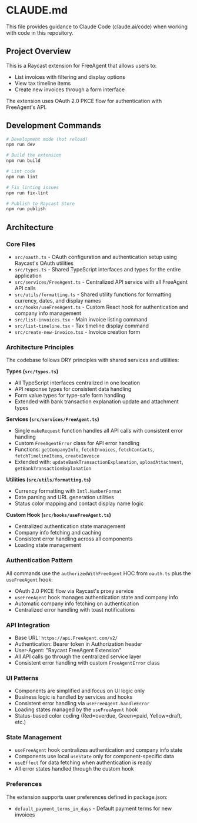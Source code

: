 # CLAUDE.md

This file provides guidance to Claude Code (claude.ai/code) when working with code in this repository.

## Project Overview

This is a Raycast extension for FreeAgent that allows users to:
- List invoices with filtering and display options
- View tax timeline items 
- Create new invoices through a form interface

The extension uses OAuth 2.0 PKCE flow for authentication with FreeAgent's API.

## Development Commands

```bash
# Development mode (hot reload)
npm run dev

# Build the extension
npm run build

# Lint code
npm run lint

# Fix linting issues
npm run fix-lint

# Publish to Raycast Store
npm run publish
```

## Architecture

### Core Files
- `src/oauth.ts` - OAuth configuration and authentication setup using Raycast's OAuth utilities
- `src/types.ts` - Shared TypeScript interfaces and types for the entire application
- `src/services/FreeAgent.ts` - Centralized API service with all FreeAgent API calls
- `src/utils/formatting.ts` - Shared utility functions for formatting currency, dates, and display names
- `src/hooks/useFreeAgent.ts` - Custom React hook for authentication and company info management
- `src/list-invoices.tsx` - Main invoice listing command 
- `src/list-timeline.tsx` - Tax timeline display command
- `src/create-new-invoice.tsx` - Invoice creation form

### Architecture Principles
The codebase follows DRY principles with shared services and utilities:

**Types (`src/types.ts`)**
- All TypeScript interfaces centralized in one location
- API response types for consistent data handling
- Form value types for type-safe form handling
- Extended with bank transaction explanation update and attachment types

**Services (`src/services/FreeAgent.ts`)**
- Single `makeRequest` function handles all API calls with consistent error handling
- Custom `FreeAgentError` class for API error handling
- Functions: `getCompanyInfo`, `fetchInvoices`, `fetchContacts`, `fetchTimelineItems`, `createInvoice`
- Extended with: `updateBankTransactionExplanation`, `uploadAttachment`, `getBankTransactionExplanation`

**Utilities (`src/utils/formatting.ts`)**
- Currency formatting with `Intl.NumberFormat`
- Date parsing and URL generation utilities
- Status color mapping and contact display name logic

**Custom Hook (`src/hooks/useFreeAgent.ts`)**
- Centralized authentication state management
- Company info fetching and caching
- Consistent error handling across all components
- Loading state management

### Authentication Pattern
All commands use the `authorizedWithFreeAgent` HOC from `oauth.ts` plus the `useFreeAgent` hook:
- OAuth 2.0 PKCE flow via Raycast's proxy service
- `useFreeAgent` hook manages authentication state and company info
- Automatic company info fetching on authentication
- Centralized error handling with toast notifications

### API Integration
- Base URL: `https://api.FreeAgent.com/v2/`
- Authentication: Bearer token in Authorization header
- User-Agent: "Raycast FreeAgent Extension"
- All API calls go through the centralized service layer
- Consistent error handling with custom `FreeAgentError` class

### UI Patterns
- Components are simplified and focus on UI logic only
- Business logic is handled by services and hooks
- Consistent error handling via `useFreeAgent.handleError`
- Loading states managed by the `useFreeAgent` hook
- Status-based color coding (Red=overdue, Green=paid, Yellow=draft, etc.)

### State Management
- `useFreeAgent` hook centralizes authentication and company info state
- Components use local `useState` only for component-specific data
- `useEffect` for data fetching when authentication is ready
- All error states handled through the custom hook

### Preferences
The extension supports user preferences defined in package.json:
- `default_payment_terms_in_days` - Default payment terms for new invoices